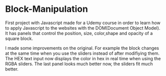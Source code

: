 # Block-Manipulation
First project with Javascript made for a Udemy course in order to learn how to apply Javascript to the websites with the DOM(Document Object Model). It has panels that control the position, size, color,shape and opacity of a square block.

I made some improvements on the original. For example the block changes at the same time when you use the sliders instead of after modifiying them. The HEX text input now displays the color in hex in real time when using the RGBA sliders. The last panel looks much better now, the sliders fit much better.

